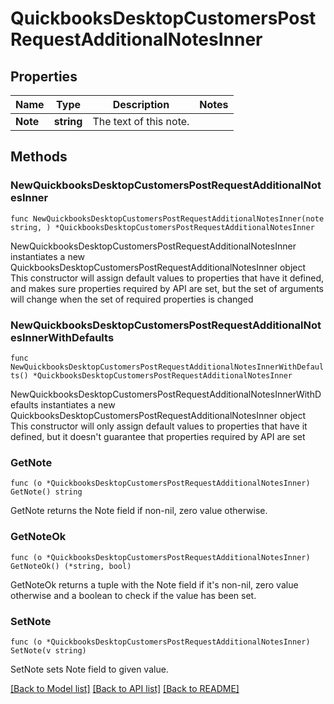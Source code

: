 # QuickbooksDesktopCustomersPostRequestAdditionalNotesInner

## Properties

Name | Type | Description | Notes
------------ | ------------- | ------------- | -------------
**Note** | **string** | The text of this note. | 

## Methods

### NewQuickbooksDesktopCustomersPostRequestAdditionalNotesInner

`func NewQuickbooksDesktopCustomersPostRequestAdditionalNotesInner(note string, ) *QuickbooksDesktopCustomersPostRequestAdditionalNotesInner`

NewQuickbooksDesktopCustomersPostRequestAdditionalNotesInner instantiates a new QuickbooksDesktopCustomersPostRequestAdditionalNotesInner object
This constructor will assign default values to properties that have it defined,
and makes sure properties required by API are set, but the set of arguments
will change when the set of required properties is changed

### NewQuickbooksDesktopCustomersPostRequestAdditionalNotesInnerWithDefaults

`func NewQuickbooksDesktopCustomersPostRequestAdditionalNotesInnerWithDefaults() *QuickbooksDesktopCustomersPostRequestAdditionalNotesInner`

NewQuickbooksDesktopCustomersPostRequestAdditionalNotesInnerWithDefaults instantiates a new QuickbooksDesktopCustomersPostRequestAdditionalNotesInner object
This constructor will only assign default values to properties that have it defined,
but it doesn't guarantee that properties required by API are set

### GetNote

`func (o *QuickbooksDesktopCustomersPostRequestAdditionalNotesInner) GetNote() string`

GetNote returns the Note field if non-nil, zero value otherwise.

### GetNoteOk

`func (o *QuickbooksDesktopCustomersPostRequestAdditionalNotesInner) GetNoteOk() (*string, bool)`

GetNoteOk returns a tuple with the Note field if it's non-nil, zero value otherwise
and a boolean to check if the value has been set.

### SetNote

`func (o *QuickbooksDesktopCustomersPostRequestAdditionalNotesInner) SetNote(v string)`

SetNote sets Note field to given value.



[[Back to Model list]](../README.md#documentation-for-models) [[Back to API list]](../README.md#documentation-for-api-endpoints) [[Back to README]](../README.md)



